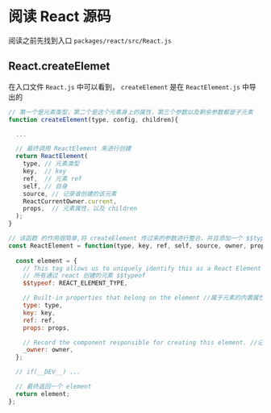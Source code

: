 # 阅读 React 源码

阅读之前先找到入口 `packages/react/src/React.js`

## React.createElemet
在入口文件 `React.js` 中可以看到， `createElement` 是在 `ReactElement.js` 中导出的

``` jsx
// 第一个是元素类型，第二个是这个元素身上的属性，第三个参数以及剩余参数都是子元素
function createElement(type, config, children){

  ...

  // 最终调用 ReactElement 来进行创建 
  return ReactElement(
    type, // 元素类型
    key,  // key
    ref,  // 元素 ref
    self, // 自身
    source, // 记录谁创建的该元素
    ReactCurrentOwner.current,
    props,  // 元素属性，以及 children
  );
}
```


``` jsx
// 该函数 的作用很简单,将 createElement 传过来的参数进行整合，并且添加一个 $$typeof 属性，最终将 element 返回
const ReactElement = function(type, key, ref, self, source, owner, props) {
  
  const element = {
    // This tag allows us to uniquely identify this as a React Element
    // 所有通过 react 创建的元素 $$typeof 
    $$typeof: REACT_ELEMENT_TYPE,

    // Built-in properties that belong on the element //属于元素的内置属性 
    type: type,
    key: key,
    ref: ref,
    props: props,

    // Record the component responsible for creating this element. //记录负责创建此元素的组件。
    _owner: owner,
  };

  // if(__DEV__) ...

  // 最终返回一个 element
  return element;
};
```